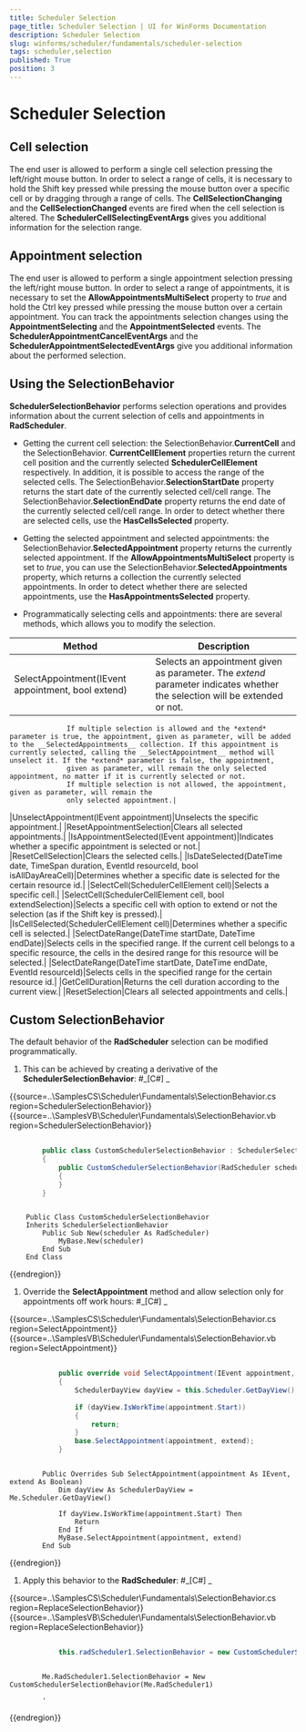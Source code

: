 ```yaml
---
title: Scheduler Selection
page_title: Scheduler Selection | UI for WinForms Documentation
description: Scheduler Selection
slug: winforms/scheduler/fundamentals/scheduler-selection
tags: scheduler,selection
published: True
position: 3
---
```


# Scheduler Selection



## Cell selection

The end user is allowed to perform a single cell selection pressing the left/right mouse button. In order to select a range of cells,
          it is necessary to hold the Shift key pressed while pressing the mouse button over a specific cell or by dragging through a range of cells.
          The __CellSelectionChanging__ and the __CellSelectionChanged__ events are fired when the cell
          selection is altered. The __SchedulerCellSelectingEventArgs__ gives you additional information for the selection range.
        

## Appointment selection

The end user is allowed to perform a single appointment selection pressing the left/right mouse button. In order to select a range of appointments,
        it is necessary to set the __AllowAppointmentsMultiSelect__ property to *true* and hold the Ctrl key 
        pressed while pressing the mouse button over a certain appointment. You can track the appointments selection changes using the __AppointmentSelecting__ and the
        __AppointmentSelected__ events. The __SchedulerAppointmentCancelEventArgs__ and the __SchedulerAppointmentSelectedEventArgs__
        give you additional information about the performed selection.

## Using the SelectionBehavior

__SchedulerSelectionBehavior__ performs selection operations and provides information about
          the current selection of cells and appointments in __RadScheduler__.

* Getting the current cell selection: the SelectionBehavior.__CurrentCell__ and the SelectionBehavior.
            __CurrentCellElement__ properties return the current cell position and the currently 
            selected __SchedulerCellElement__ respectively. In addition, it is possible to access the range of the selected cells.
            The SelectionBehavior.__SelectionStartDate__ property returns the start date of the currently selected cell/cell range.
              The SelectionBehavior.__SelectionEndDate__ property returns the end date of the currently selected cell/cell range.
              In order to detect whether there are selected cells, use the __HasCellsSelected__ property.
            

* Getting the selected appointment and selected appointments: the SelectionBehavior.__SelectedAppointment__
              property returns the currently selected appointment. If the __AllowAppointmentsMultiSelect__ property is
              set to *true*, you can use the SelectionBehavior.__SelectedAppointments__
              property, which returns a collection the currently selected appointments. In order to detect whether there are selected appointments,
              use the __HasAppointmentsSelected__ property.
            

* Programmatically selecting cells and appointments: there are several methods, which allows you to modify the selection.


| Method | Description |
| ------ | ------ |
|SelectAppointment(IEvent appointment, bool extend)|Selects an appointment given as parameter. The *extend* parameter indicates whether the selection will be extended or not.
                  If multiple selection is allowed and the *extend* parameter is true, the appointment, given as parameter, will be added to the __SelectedAppointments__ collection. If this appointment is currently selected, calling the __SelectAppointment__ method will unselect it. If the *extend* parameter is false, the appointment,
                  given as parameter, will remain the only selected appointment, no matter if it is currently selected or not. 
                  If multiple selection is not allowed, the appointment, given as parameter, will remain the
                  only selected appointment.|
|UnselectAppointment(IEvent appointment)|Unselects the specific appointment.|
|ResetAppointmentSelection|Clears all selected appointments.|
|IsAppointmentSelected(IEvent appointment)|Indicates whether a specific appointment is selected or not.|
|ResetCellSelection|Clears the selected cells.|
|IsDateSelected(DateTime date, TimeSpan duration, EventId resourceId, bool isAllDayAreaCell)|Determines whether a specific date is selected for the certain resource id.|
|SelectCell(SchedulerCellElement cell)|Selects a specific cell.|
|SelectCell(SchedulerCellElement cell, bool extendSelection)|Selects a specific cell with option to extend or not the selection (as if the Shift key is pressed).|
|IsCellSelected(SchedulerCellElement cell)|Determines whether a specific cell is selected.|
|SelectDateRange(DateTime startDate, DateTime endDate)|Selects cells in the specified range. If the current cell belongs to a specific resource, the cells in the desired range for this resource will be selected.|
|SelectDateRange(DateTime startDate, DateTime endDate, EventId resourceId)|Selects cells in the specified range for the certain resource id.|
|GetCellDuration|Returns the cell duration according to the current view.|
|ResetSelection|Clears all selected appointments and cells.|

## Custom SelectionBehavior

The default behavior of the
          __RadScheduler__ selection can be modified programmatically.
        

1. This can be achieved by creating a derivative of the __SchedulerSelectionBehavior__:
            #_[C#] _

	



{{source=..\SamplesCS\Scheduler\Fundamentals\SelectionBehavior.cs region=SchedulerSelectionBehavior}} 
{{source=..\SamplesVB\Scheduler\Fundamentals\SelectionBehavior.vb region=SchedulerSelectionBehavior}} 

````C#
        
        public class CustomSchedulerSelectionBehavior : SchedulerSelectionBehavior
        {
            public CustomSchedulerSelectionBehavior(RadScheduler scheduler) : base(scheduler)
            {
            }
        }
````
````VB.NET

    Public Class CustomSchedulerSelectionBehavior
    Inherits SchedulerSelectionBehavior
        Public Sub New(scheduler As RadScheduler)
            MyBase.New(scheduler)
        End Sub
    End Class
````

{{endregion}} 




1. Override the __SelectAppointment__ method and allow selection only for appointments off work hours:
            #_[C#] _

	



{{source=..\SamplesCS\Scheduler\Fundamentals\SelectionBehavior.cs region=SelectAppointment}} 
{{source=..\SamplesVB\Scheduler\Fundamentals\SelectionBehavior.vb region=SelectAppointment}} 

````C#
            
            public override void SelectAppointment(IEvent appointment, bool extend)
            {
                SchedulerDayView dayView = this.Scheduler.GetDayView();
                
                if (dayView.IsWorkTime(appointment.Start))
                {
                    return;
                }
                base.SelectAppointment(appointment, extend);
            }
````
````VB.NET

        Public Overrides Sub SelectAppointment(appointment As IEvent, extend As Boolean)
            Dim dayView As SchedulerDayView = Me.Scheduler.GetDayView()

            If dayView.IsWorkTime(appointment.Start) Then
                Return
            End If
            MyBase.SelectAppointment(appointment, extend)
        End Sub
````

{{endregion}} 




1. Apply this behavior to the __RadScheduler__:
            #_[C#] _

	



{{source=..\SamplesCS\Scheduler\Fundamentals\SelectionBehavior.cs region=ReplaceSelectionBehavior}} 
{{source=..\SamplesVB\Scheduler\Fundamentals\SelectionBehavior.vb region=ReplaceSelectionBehavior}} 

````C#
            
            this.radScheduler1.SelectionBehavior = new CustomSchedulerSelectionBehavior(this.radScheduler1);
````
````VB.NET

        Me.RadScheduler1.SelectionBehavior = New CustomSchedulerSelectionBehavior(Me.RadScheduler1)

        '
````

{{endregion}} 



